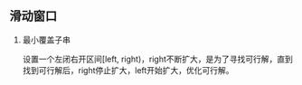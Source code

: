 ## 滑动窗口
1. 最小覆盖子串

   设置一个左闭右开区间[left, right)，right不断扩大，是为了寻找可行解，直到找到可行解后，right停止扩大，left开始扩大，优化可行解。
